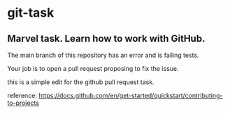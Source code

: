 # git-task

## Marvel task. Learn how to work with GitHub.

The main branch of this repository has an error and is failing tests. 

Your job is to open a pull request proposing to fix the issue.

this is a simple edit for the github pull request task.

reference: https://docs.github.com/en/get-started/quickstart/contributing-to-projects

